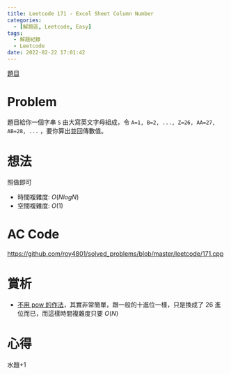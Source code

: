 ```yaml
---
title: Leetcode 171 - Excel Sheet Column Number
categories:
  - [解題區, Leetcode, Easy]
tags:
  - 解題紀錄
  - Leetcode
date: 2022-02-22 17:01:42
---
```


[題目](https://leetcode.com/problems/excel-sheet-column-number/)

# Problem

題目給你一個字串 `S` 由大寫英文字母組成，令 `A=1, B=2, ..., Z=26, AA=27, AB=28, ...` ，要你算出並回傳數值。

# 想法

照做即可

- 時間複雜度: $O(NlogN)$
- 空間複雜度: $O(1)$

# AC Code

<https://github.com/roy4801/solved_problems/blob/master/leetcode/171.cpp>

# 賞析

- [不用 pow 的作法](https://leetcode.com/problems/excel-sheet-column-number/discuss/1790101/C%2B%2B-oror-4-Lines-oror-Easy-To-UnderStand-oror-0ms-oror-100)，其實非常簡單，跟一般的十進位一樣，只是換成了 26 進位而已，而這樣時間複雜度只要 $O(N)$

# 心得

水題+1
